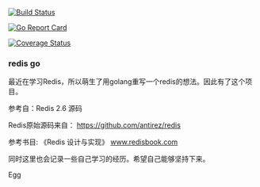 
[![Build Status](https://www.travis-ci.org/SwanSpouse/redis_go.svg?branch=master)](https://www.travis-ci.org/SwanSpouse/redis_go)

[![Go Report Card](https://goreportcard.com/badge/github.com/SwanSpouse/redis_go)](https://goreportcard.com/report/github.com/SwanSpouse/redis_go)

[![Coverage Status](https://coveralls.io/repos/github/SwanSpouse/redis_go/badge.svg?branch=master)](https://coveralls.io/github/SwanSpouse/redis_go?branch=master)

### redis go

最近在学习Redis，所以萌生了用golang重写一个redis的想法。因此有了这个项目。

参考自：Redis 2.6 源码

Redis原始源码来自： https://github.com/antirez/redis

参考书目: 《Redis 设计与实现》 www.redisbook.com

同时这里也会记录一些自己学习的经历。希望自己能够坚持下来。

Egg
